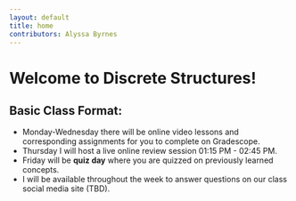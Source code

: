 ```yaml
---
layout: default
title: home
contributors: Alyssa Byrnes
---
```


# Welcome to Discrete Structures!

## Basic Class Format:
* Monday-Wednesday there will be online video lessons and corresponding assignments for you to complete on Gradescope. 
* Thursday I will host a live online review session 01:15 PM - 02:45 PM.
* Friday will be **quiz day** where you are quizzed on previously learned concepts.
* I will be available throughout the week to answer questions on our class social media site (TBD).
